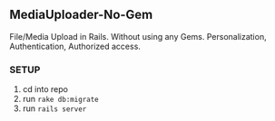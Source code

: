 ## MediaUploader-No-Gem

File/Media Upload in Rails. Without using any Gems. Personalization, Authentication, Authorized access.

### SETUP

1. cd into repo
2. run `rake db:migrate`
3. run `rails server`


